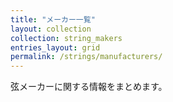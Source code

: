 ```yaml
---
title: "メーカー一覧"
layout: collection
collection: string_makers
entries_layout: grid
permalink: /strings/manufacturers/
---
```


弦メーカーに関する情報をまとめます。
